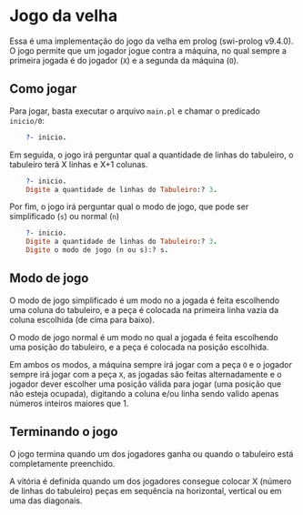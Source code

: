 # Jogo da velha

Essa é uma implementação do jogo da velha em prolog (swi-prolog v9.4.0).
O jogo permite que um jogador jogue contra a máquina, no qual sempre a primeira jogada é do jogador (`X`) e a segunda da máquina (`O`).


## Como jogar

Para jogar, basta executar o arquivo `main.pl` e chamar o predicado `inicio/0`:
```prolog 
    ?- inicio.
```

Em seguida, o jogo irá perguntar qual a quantidade de linhas do tabuleiro, o tabuleiro terá X linhas e X+1 colunas.
````prolog
    ?- inicio.
    Digite a quantidade de linhas do Tabuleiro:? 3.
`````

Por fim, o jogo irá perguntar qual o modo de jogo, que pode ser  simplificado (`s`) ou normal (`n`)
````prolog
    ?- inicio.
    Digite a quantidade de linhas do Tabuleiro:? 3.
    Digite o modo de jogo (n ou s):? s.
`````

## Modo de jogo

O modo de jogo simplificado é um modo no a jogada é feita escolhendo uma coluna do tabuleiro, e a peça é colocada na primeira linha vazia da coluna escolhida (de cima para baixo).

O modo de jogo normal é um modo no qual a jogada é feita escolhendo uma posição do tabuleiro, e a peça é colocada na posição escolhida.

Em ambos os modos, a máquina sempre irá jogar com a peça `O` e o jogador sempre irá jogar com a peça `X`, as jogadas são feitas alternadamente e o jogador dever escolher uma posição válida para jogar (uma posição que não esteja ocupada), digitando a coluna e/ou linha sendo valido apenas números inteiros maiores que 1.

## Terminando o jogo

O jogo termina quando um dos jogadores ganha ou quando o tabuleiro está completamente preenchido.

A vitória é definida quando um dos jogadores consegue colocar X (número de linhas do tabuleiro) peças em sequência na horizontal, vertical ou em uma das diagonais.

